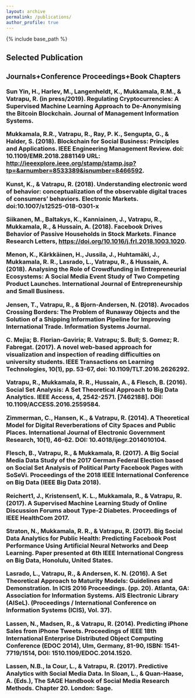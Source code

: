 ```yaml
---
layout: archive
permalink: /publications/
author_profile: true
---
```


{% include base_path %}


<!-- Section: about -->
<section id="publications" class="home-section  bg1">
  <div class="heading-about">
  <div class="container  w-100 p-0 m-0">
    <div class="row">
      <div class="col-lg-8 col-lg-offset-2 m-0">
        <div class="wow bounceInDown m-0" data-wow-delay="0.4s">
          <div class="section-heading">
            <h2 class="text-left">Selected Publication</h2>
            </div>
          </div>
        </div>
      </div>
    </div>
  </div>
  <div class="container w-100 p-0 m-0">
    <div class="row">
      <div class="col-xs-12 col-sm-12 col-md-12">
        <div class="wow bounceInUp" data-wow-delay="0.2s">
          <div class="team">
          <h3 class="accHeader active" headerindex="0h"><span class="accordprefix">
            <div class="inner">
              <!-- <p>To do<a class="word-break" href="http://research.cbs.dk/en/persons/ravi-vatrapu(93ba7069-df22-46b2-bf4f-5eb53175ef75)/publications.html?pageSize=500&amp;page=0" target="blank">CBS Research</a> for the complete list of publications from the <a href="http://cssl.cbs.dk/" target="blank">Center for Business Data Analytics(cbsBDA)</a>.</p> -->
              <div class="accordion">
<!-- <h3 class="accHeader"><i class="icon-minus statusicon" title="Collapse" alt="Collapse"></i><i class="fa fa-book"></i> Books</h3>
                <div class="accDetail" style="display:block !important;" contentindex="0c">
                  <p>Vatrapu, R., Mukkamala, R., Hussain, A., Flesch, B., & Lasrado, L. (in press/2019). Social Set Analysis.<a href="http://link.springer.com/bookseries/11784" target="blank">Springer Series on Computational Social Sciences, New York</a>. </p>
                  <p> Reimann, P., Bull, S., Kickmeier-Rust, M., Vatrapu,R., & Wasson, B (Editors).  (2015). <a href="https://www.routledge.com/products/9781138021136" target="blank">Measuring and Visualizing Learning in the Information-Rich Classroom</a>. Routledge, New York. </p>
                 </div> -->
                <h3 class="accHeader"><i class="fa fa-paperclip"></i> Journals+Conference Proceedings+Book Chapters</h3>
                <div class="accDetail">
				          <p>Sun Yin, H., Harlev, M., Langenheldt, K., Mukkamala, R.M., & Vatrapu, R. (in press/2019). Regulating Cryptocurrencies: A Supervised Machine Learning Approach to De-Anonymising the Bitcoin Blockchain. Journal of Management Information Systems.</p>
				          <p> Mukkamala, R.R., Vatrapu, R., Ray, P. K., Sengupta, G., & Halder, S. (2018). Blockchain for Social Business: Principles and Applications. IEEE Engineering Management Review. doi: 10.1109/EMR.2018.2881149 URL: <a class="word-break"  href="http://ieeexplore.ieee.org/stamp/stamp.jsp?tp=&amp;arnumber=8533389&amp;isnumber=8466592" target="blank">http://ieeexplore.ieee.org/stamp/stamp.jsp?tp=&arnumber=8533389&isnumber=8466592</a>.</p>
				          <p> Kunst, K., & Vatrapu, R. (2018). Understanding electronic word of behavior: conceptualization of the observable digital traces of consumers’ behaviors. Electronic Markets. doi:10.1007/s12525-018-0301-x </p>
				          <p> Siikanen, M., Baltakys, K., Kanniainen, J., Vatrapu, R., Mukkamala, R., & Hussain, A. (2018). Facebook Drives Behavior of Passive Households in Stock Markets. Finance Research Letters, <a class="word-break"  href="https://doi.org/10.1016/j.frl.2018.1003.1020." target="blank">https://doi.org/10.1016/j.frl.2018.1003.1020</a>. </p>
                  <p> Menon, K., Kärkkäinen, H., Jussila, J., Huhtamäki, J., Mukkamala, R. R., Lasrado, L., Vatrapu, R., & Hussain, A.  (2018). Analysing the Role of Crowdfunding in Entrepreneurial Ecosystems: A Social Media Event Study of Two Competing Product Launches. International Journal of Entrepreneurship and Small Business. </p>
                  <p> Jensen, T., Vatrapu, R., & Bjorn-Andersen, N. (2018). Avocados Crossing Borders: The Problem of Runaway Objects and the Solution of a Shipping Information Pipeline for Improving International Trade. Information Systems Journal. </p>
                  <p> C. Mejia; B. Florian-Gaviria; R. Vatrapu; S. Bull; S. Gomez; R. Fabregat. (2017). A novel web-based approach for visualization and inspection of reading difficulties on university students. IEEE Transactions on Learning Technologies, 10(1), pp. 53-67, doi: 10.1109/TLT.2016.2626292. </p>
                  <p> Vatrapu, R., Mukkamala, R. R., Hussain, A., & Flesch, B. (2016). Social Set Analysis: A Set Theoretical Approach to Big Data Analytics. IEEE Access, 4, 2542-2571. [7462188]. DOI: 10.1109/ACCESS.2016.2559584.</p>
                  <p> Zimmerman, C., Hansen, K., & Vatrapu, R. (2014). A Theoretical Model for Digital Reverberations of City Spaces and Public Places. International Journal of Electronic Government Research, 10(1), 46-62. DOI: 10.4018/ijegr.2014010104. </p>
                  <p> Flesch, B., Vatrapu, R., & Mukkamala, R. (2017). A Big Social Media Data Study of the 2017 German Federal Election based on Social Set Analysis of Political Party Facebook Pages with SoSeVi. Proceedings of the 2018 IEEE International Conference on Big Data (IEEE Big Data 2018).</p>
                  <p> Reichert1, J., Kristensen1, K. L., Mukkamala, R., & Vatrapu, R. (2017). A Supervised Machine Learning Study of Online Discussion Forums about Type-2 Diabetes. Proceedings of IEEE HealthCom 2017.</p>
                  <p> Straton, N., Mukkamala, R. R., & Vatrapu, R. (2017). Big Social Data Analytics for Public Health: Predicting Facebook Post Performance Using Artificial Neural Networks and Deep Learning. Paper presented at 6th IEEE International Congress on Big Data, Honolulu, United States.</p>
                  <p> Lasrado, L., Vatrapu, R., & Andersen, K. N. (2016). A Set Theoretical Approach to Maturity Models: Guidelines and Demonstration. In ICIS 2016 Proceedings. (pp. 20). Atlanta, GA: Association for Information Systems. AIS Electronic Library (AISeL). (Proceedings / International Conference on Information Systems (ICIS), Vol. 37). </p>
                  <p> Lassen, N., Madsen, R., & Vatrapu, R. (2014). Predicting iPhone Sales from iPhone Tweets. Proceedings of IEEE 18th International Enterprise Distributed Object Computing Conference (EDOC 2014), Ulm, Germany, 81-90, ISBN: 1541-7719/1514, DOI: 1510.1109/EDOC.2014.1520. </p>
                  <p> Lassen, N.B., la Cour, L., & Vatrapu, R. (2017). Predictive Analytics with Social Media Data. In Sloan, L., & Quan-Haase, A. (Eds.), The SAGE Handbook of Social Media Research Methods. Chapter 20. London: Sage.</p>                  
                </div>
              </div>
            </div>
          </div>
        </div>
      </div>
    </div>
  </div>
</section>
<!-- /Section: about -->
